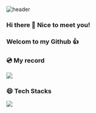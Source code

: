 ![header](https://capsule-render.vercel.app/api?type=waving&color=timeGradient&text=Hello%World!&height=200)

### Hi there 👋 Nice to meet you!  

### Welcom to my Github 👍

<!--
**ouguro3/ouguro3** is a ✨ _special_ ✨ repository because its `README.md` (this file) appears on your GitHub profile.

Here are some ideas to get you started:

- 🔭 I’m currently working on ...
- 🌱 I’m currently learning ...
- 👯 I’m looking to collaborate on ...
- 🤔 I’m looking for help with ...
- 💬 Ask me about ...
- 📫 How to reach me: ...
- 😄 Pronouns: ...
- ⚡ Fun fact: ...
-->

### 💿 My record
![](https://github-readme-stats.vercel.app/api?username=ouguro3&&show_icons=true&theme=react)


### 😄 Tech Stacks 
<img src="https://img.shields.io/badge/Python-3766AB?style=flat-square&logo=Python&logoColor=white"/></a>
